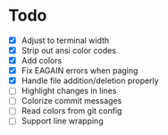 # Todo

-   [x] Adjust to terminal width
-   [x] Strip out ansi color codes
-   [x] Add colors
-   [x] Fix EAGAIN errors when paging
-   [x] Handle file addition/deletion properly
-   [ ] Highlight changes in lines
-   [ ] Colorize commit messages
-   [ ] Read colors from git config
-   [ ] Support line wrapping
